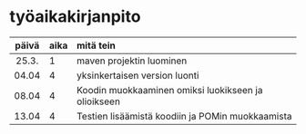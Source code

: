 
# työaikakirjanpito

| päivä | aika | mitä tein  |
| :----:|:-----| :-----|
| 25.3. | 1    | maven projektin luominen |
| 04.04 | 4    | yksinkertaisen version luonti |
| 08.04 | 4    | Koodin muokkaaminen omiksi luokikseen ja olioikseen |
| 13.04 | 4    | Testien lisäämistä koodiin ja POMin muokkaamista|
